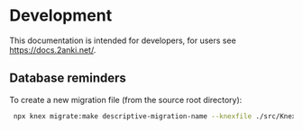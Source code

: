 # Development

This documentation is intended for developers, for users see https://docs.2anki.net/.


## Database reminders

To create a new migration file (from the source root directory):

```bash
 npx knex migrate:make descriptive-migration-name --knexfile ./src/KnexConfig.ts  --migrations-directory ../migrations -x js
```
